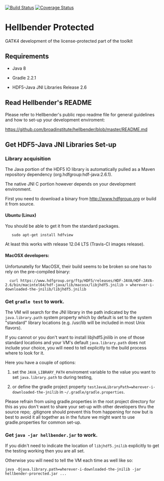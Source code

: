 [![Build Status](https://magnum.travis-ci.com/broadinstitute/hellbender-protected.svg?token=yyvS66phxJv6t5Zzsp8M&branch=master)](https://magnum.travis-ci.com/broadinstitute/hellbender-protected)
[![Coverage Status](https://coveralls.io/repos/broadinstitute/hellbender-protected/badge.svg?branch=master&t=fjUaFR)](https://coveralls.io/r/broadinstitute/hellbender-protected?branch=master)

Hellbender Protected
====================

GATK4 development of the license-protected part of the toolkit

Requirements
------------
* Java 8

* Gradle 2.2.1

* HDF5-Java JNI Libraries Release 2.6


Read Hellbender's README
------------------------

Please refer to Hellbender's public repo readme file for general guidelines and how to set-up your development enviroment:

https://github.com/broadinstitute/hellbender/blob/master/README.md

Get HDF5-Java JNI Libraries Set-up
----------------------------------

### Library acquisition

The Java portion of the HDF5 IO library is automatically pulled as a Maven repository dependency (org.hdfgroup:hdf-java:2.6.1).

The native JNI C portion however depends on your development environment.

First you need to download a binary from http://www.hdfgroup.org or build it from source.

#### Ubuntu (Linux) 

You should be able to get it from the standard packages. 

```
   sudo apt-get install hdfview
```

At least this works with release 12.04 LTS (Travis-CI images release).

#### MacOSX developers:

Unfortunatelly for MacOSX, their build seems to be broken so one has to rely on the pre-compiled binary:

```
  curl https://www.hdfgroup.org/ftp/HDF5/releases/HDF-JAVA/HDF-JAVA-2.6/bin/macintel64/hdf-java/lib/macosx/libjhdf5.jnilib > wherever-i-downloaded-the-jnilib/libjhdf5.jnilib
``` 

### Get ```gradle test``` to work.

The VM will search for the JNI library in the path indicated by the ```java.library.path``` system property which
by default is set to the system "standard" library locations (e.g. /usr/lib will be included in most Unix flavors).

If you cannot or you don't want to install libjhdf5.jnilib in one of those standard locations and your VM's default ```java.library.path``` does not include your choice, 
you will need to tell explicitly to the build process where to look for it. 

Here you have a couple of options:

1. set the ```JAVA_LIBRARY_PATH``` enviroment variable to the value you want to set ```java.library.path``` to during testing,

2. or define the gradle project property ```testJavaLibraryPath=wherever-i-downloaded-the-jnilib``` in ```~/.gradle/gradle.properties```.

Please refrain from using gradle.properties in the root project directory for this as you don't 
want to share your set-up with other developers thru the source repo; .gitignore should prevent this from happening for now
but is best to avoid it all together as in the future we might want to use gradle.properties for common set-up.

### Get ```java -jar hellbender.jar``` to work.

If you didn't need to indicate the location of ```libjhdf5.jnilib``` explicitly to get the testing working then you are all set.

Otherwise you will need to tell the VM each time as well like so:

```
java -Djava.library.path=wherever-i-downloaded-the-jnilib -jar hellbender-prorected.jar ...
```
